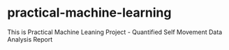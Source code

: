 # practical-machine-learning
This is Practical Machine Leaning Project - Quantified Self Movement Data Analysis Report
